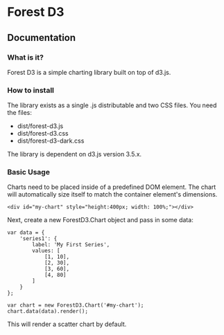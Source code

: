 # Forest D3
## Documentation

### What is it?
Forest D3 is a simple charting library built on top of d3.js.

### How to install

The library exists as a single .js distributable and two CSS files.
You need the files:

* dist/forest-d3.js
* dist/forest-d3.css
* dist/forest-d3-dark.css

The library is dependent on d3.js version 3.5.x.

### Basic Usage

Charts need to be placed inside of a predefined DOM element. The chart
will automatically size itself to match the container element's dimensions.

```
<div id="my-chart" style="height:400px; width: 100%;"></div>
```

Next, create a new ForestD3.Chart object and pass in some data:

```
var data = {
    'series1': {
        label: 'My First Series',
        values: [
            [1, 10],
            [2, 30],
            [3, 60],
            [4, 80]
        ]
    }
};

var chart = new ForestD3.Chart('#my-chart');
chart.data(data).render();
```

This will render a scatter chart by default.
